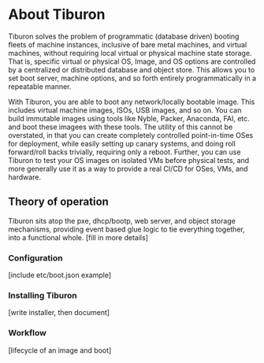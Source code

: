 # About Tiburon


Tiburon solves the problem of programmatic (database driven) booting fleets of
machine instances, inclusive of bare metal machines, and virtual machines,
without requiring local virtual or physical machine state storage.  That is,
specific virtual or physical OS, Image, and OS options are controlled by a
centralized or distributed database and object store.  This allows you to set
boot server, machine options, and so forth entirely programmatically in a
repeatable manner.  

With Tiburon, you are able to boot any network/locally bootable image.  This
includes virtual machine images, ISOs, USB images, and so on.  You can build
immutable images using tools like Nyble, Packer, Anaconda, FAI, etc. and boot
these imagees with these tools.  The utility of this cannot be overstated, in
that you can create completely controlled point-in-time OSes for deployment,
while easily setting up canary systems, and doing roll forward/roll backs
trivially, requiring only a reboot.  Further, you can use Tiburon to test your
OS images on isolated VMs before physical tests, and more generally use it as
a way to provide a real CI/CD for OSes, VMs, and hardware.


## Theory of operation

Tiburon sits atop the pxe, dhcp/bootp, web server, and object storage
mechanisms, providing event based glue logic to tie everything together, into
a functional whole.
[fill in more details]


### Configuration

[include etc/boot.json example]

### Installing Tiburon

[write installer, then document]

### Workflow

[lifecycle of an image and boot]
